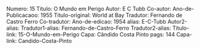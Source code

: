 Numero: 15
Titulo: O Mundo em Perigo
Autor: E C Tubb
Co-autor: 
Ano-de-Publicacaoo: 1955
Titulo-original: World at Bay
Tradutor: Fernando de Castro Ferro
Co-tradutor: 
Ano-de-edicao: 1954
alias: E-C-Tubb
Autor2-alias: 
Tradutor1-alias: Fernando-de-Castro-Ferro
Tradutor2-alias: 
Titulo-link: 15-O-Mundo-em-Perigo
Capa: Cândido Costa Pinto
pags: 144
Capa-link: Candido-Costa-Pinto
